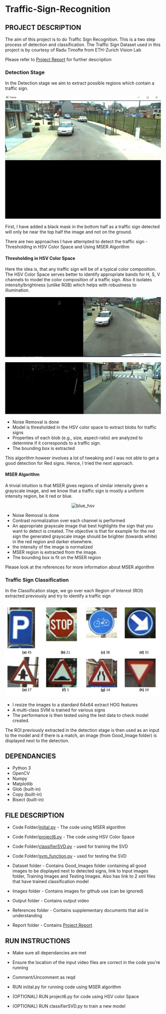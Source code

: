 # Traffic-Sign-Recognition

## **PROJECT DESCRIPTION**

The aim of this project is to do Traffic Sign Recognition. This is a two step process of detection and classification.
The Traffic Sign Dataset used in this project is by courtesy of Radu Timofte from ETH-Zurich Vision Lab

Please refer to [Project Report](https://github.com/sanhuezapablo/Traffic-Sign-Recognition/blob/master/Report/Report.pdf) for further description

### Detection Stage

In the Detection stage we aim to extract possible regions which contain a traffic sign. 

<p align="center">
  <img src="/Images/input.png" alt="pre">
</p>

First, I have added a black mask in the bottom half as a traffic sign detected will only be near the top half the image and not on the ground.

There are two approaches I have attempted to detect the traffic sign - Thresholding in HSV Color Space and Using MSER Algorithm

#### Thresholding in HSV Color Space

Here the idea is, that any traffic sign will be of a typical color composition. The HSV Color Space serves better to identify appropriate bands for H, S, V channels to model the color composition of a traffic sign. Also it isolates intensity/brightness (unlike RGB) which helps with robustness to illumination.

<p align="center">
  <img src="/Images/blue_hsv.png" alt="blue_hsv">
</p>

<p align="center">
  <img src="/Images/red_hsv.png" alt="red_hsv">
</p>

- Noise Removal is done
- Model is thresholded in the HSV color space to extract blobs for traffic signs
- Properties of each blob (e.g., size, aspect-ratio) are analyzed to determine if it corresponds to a traffic sign.
- The bounding box is extracted 

This algorithm howeer involves a lot of tweaking and I was not able to get a good detection for Red signs. Hence, I tried the next approach. 

#### MSER Algorithm

A trivial intuition is that MSER gives regions of similar intensity given a grayscale image, and we know that a traffic sign is mostly a uniform intensity region, be it red or blue.


<p align="center">
  <img src="/Images/video.gif" alt="blue_hsv">
</p>

- Noise Removal is done
- Contrast normalization over each channel is performed
- An appropriate grayscale image that best highlights the sign that you want to detect is created. The objective is that for example for the red sign the generated grayscale image should be brighter (towards white) in the red region and darker elsewhere.
- the intensity of the image is normalized 
- MSER region is extracted from the image.
- The bounding box is fit on the MSER region

Please look at the references for more information about MSER algorithm

### Traffic Sign Classification

In the Classification stage, we go over each Region of Interest (ROI) extracted previously and try to identify a traffic sign

<p align="center">
  <img src="/Images/images.png" alt="images">
</p>

- I resize the images to a standard 64x64 extract HOG features
- A multi-class SVM is trained for various signs
- The performance is then tested using the test data to check model created.

The ROI previously extracted in the detection stage is then used as an input to the model and if there is a match, an image (from Good_Image folder) is displayed next to the detection. 

## **DEPENDANCIES**

- Python 3
- OpenCV
- Numpy
- Matplotlib
- Glob (built-in)
- Copy (built-in)
- Bisect (built-in)

## **FILE DESCRIPTION**

- Code Folder/[iniital.py](https://github.com/sanhuezapablo/Traffic-Sign-Recognition/blob/master/Code/iniital.py) - The code using MSER algorithm
- Code Folder/[project6.py](https://github.com/sanhuezapablo/Traffic-Sign-Recognition/blob/master/Code/project6.py) - The code using HSV Color Space
- Code Folder/[classifierSVD.py](https://github.com/sanhuezapablo/Traffic-Sign-Recognition/blob/master/Code/classifierSVD.py) - used for training the SVD
- Code Folder/[svm_function.py](https://github.com/sanhuezapablo/Traffic-Sign-Recognition/blob/master/Code/svm_function.py) - used for testing the SVD

- Dataset folder - Contains Good_Images folder containing all good images to be displayed next to detected signs, link to Input images folder, Training Images and Testing Images. Also has link to 2 xml files that have trained classification model

- Images folder - Contains images for github use (can be ignored)

- Output folder - Contains output video
  
- References folder - Contains supplementary documents that aid in understanding

- Report folder - Contains [Project Report](https://github.com/sanhuezapablo/Traffic-Sign-Recognition/blob/master/Report/Report.pdf)

## **RUN INSTRUCTIONS**

- Make sure all dependancies are met
- Ensure the location of the input video files are correct in the code you're running
- Comment/Uncomment as reqd

- RUN iniital.py for running code using MSER algorithm
- (OPTIONAL) RUN project6.py for code using HSV color Space
- (OPTIONAL) RUN classifierSVD.py to train a new model
